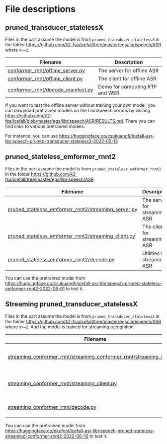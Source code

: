 # File descriptions

## pruned_transducer_statelessX

Files in the part assume the model is from `pruned_transducer_statelessX` in
the folder <https://github.com/k2-fsa/icefall/tree/master/egs/librispeech/ASR>
where `X>=2`.

| Filename | Description |
|----------|-------------|
| [conformer_rnnt/offline_server.py](./conformer_rnnt/offline_server.py) | The server for offline ASR |
| [conformer_rnnt/offline_client.py](./conformer/offline_client.py) | The client for offline ASR |
| [conformer_rnnt/decode_manifest.py](./conformer_rnnt/decode_manifest.py) | Demo for computing RTF and WER|

If you want to test the offline server without training your own model, you
can download pretrained models on the LibriSpeech corpus by visiting
<https://github.com/k2-fsa/icefall/blob/master/egs/librispeech/ASR/RESULTS.md>.
There you can find links to various pretrained models.

For instance, you can use <https://huggingface.co/csukuangfj/icefall-asr-librispeech-pruned-transducer-stateless3-2022-05-13>

## pruned_stateless_emformer_rnnt2

Files in the part assume the model is from `pruned_stateless_emformer_rnnt2` in
the folder <https://github.com/k2-fsa/icefall/tree/master/egs/librispeech/ASR>.

| Filename | Description |
|----------|-------------|
| [pruned_stateless_emformer_rnnt2/streaming_server.py](./pruned_stateless_emformer_rnnt2/streaming_server.py) | The server for streaming ASR |
| [pruned_stateless_emformer_rnnt2/streaming_client.py](./pruned_stateless_emformer_rnnt2/streaming_client.py) | The client for streaming ASR |
| [pruned_stateless_emformer_rnnt2/decode.py](./pruned_stateless_emformer_rnnt2/decode.py) | Utilities for streaming ASR|

You can use the pretrained model from
<https://huggingface.co/csukuangfj/icefall-asr-librispeech-pruned-stateless-emformer-rnnt2-2022-06-01>
to test it.

## Streaming pruned_transducer_statelessX

Files in the part assume the model is from `pruned_transducer_statelessX` in
the folder <https://github.com/k2-fsa/icefall/tree/master/egs/librispeech/ASR>
where `X>=2`. And the model is trained for streaming recognition.

| Filename | Description |
|----------|-------------|
| [streaming_conformer_rnnt/streaming_conformer_rnnt/streaming_server.py](./streaming_conformer_rnnt/streaming_server.py) | The server for streaming ASR |
| [streaming_conformer_rnnt/streaming_client.py](./streaming_conformer_rnnt/streaming_client.py) | The client for streaming ASR |
| [streaming_conformer_rnnt/decode.py](./streaming_conformer_rnnt/decode.py) | Utilities for streaming ASR|

You can use the pretrained model from
<https://huggingface.co/pkufool/icefall-asr-librispeech-pruned-stateless-streaming-conformer-rnnt2-2022-06-10>
to test it.
